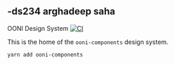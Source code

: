 -ds234 arghadeep saha
-
 OONI Design System [![CI](https://github.com/ooni/design-system/actions/workflows/main.yml/badge.svg)](https://github.com/ooni/design-system/actions/workflows/main.yml)

This is the home of the `ooni-components` design system.

```
yarn add ooni-components
```
